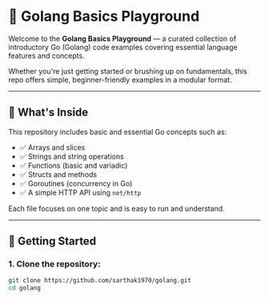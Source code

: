 # 📘 Golang Basics Playground

Welcome to the **Golang Basics Playground** — a curated collection of introductory Go (Golang) code examples covering essential language features and concepts.

Whether you're just getting started or brushing up on fundamentals, this repo offers simple, beginner-friendly examples in a modular format.

---

## 📂 What's Inside

This repository includes basic and essential Go concepts such as:

- ✅ Arrays and slices
- ✅ Strings and string operations
- ✅ Functions (basic and variadic)
- ✅ Structs and methods
- ✅ Goroutines (concurrency in Go)
- ✅ A simple HTTP API using `net/http`

Each file focuses on one topic and is easy to run and understand.

---

## 🚀 Getting Started

### 1. Clone the repository:

```bash
git clone https://github.com/sarthak1970/golang.git
cd golang
